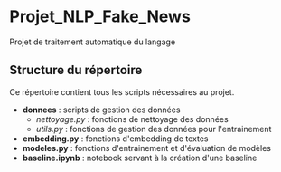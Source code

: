 # Projet_NLP_Fake_News
Projet de traitement automatique du langage

## Structure du répertoire
Ce répertoire contient tous les scripts nécessaires au projet.  
* **donnees** : scripts de gestion des données 
  * *nettoyage.py* : fonctions de nettoyage des données
  * *utils.py* : fonctions de gestion des données pour l'entrainement
* **embedding.py** : fonctions d'embedding de textes
* **modeles.py** : fonctions d'entrainement et d'évaluation de modèles
* **baseline.ipynb** : notebook servant à la création d'une baseline

